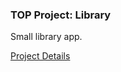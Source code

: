 ### TOP Project: Library
Small library app.

[Project Details](https://www.theodinproject.com/lessons/node-path-javascript-library)
